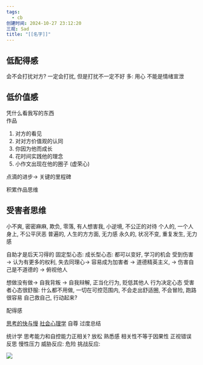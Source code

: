 ```yaml
---
tags:
  - cb
创建时间: 2024-10-27 23:12:20
三观: Sad
title: "[[名字]]"
---
```



## 低配得感
会不会打扰对方? 
一定会打扰, 但是打扰不一定不好
多: 用心
不能是情绪宣泄

## 低价值感
凭什么看我写的东西  
作品
1. 对方的看见
2. 对对方价值观的认同
3. 你因为他而成长
4. 花时间实践他的理念
5. 小作文出现在他的圈子 (虚荣心)

点滴的进步-> 关键的里程碑

积累作品思维


## 受害者思维

小不爽, 密密麻麻, 欺负, 零落, 有人想害我, 小逆境, 不公正的对待
个人的, 一个人身上, 不公平厌恶
普遍的, 人生的方方面, 无力感
永久的, 状况不变, 重复发生, 无力感

自助才是后天习得的
固定型心态: 
成长型心态: 都可以变好, 学习的机会
受到伤害 -> 认为有更多的权利, 失去同理心-> 容易成为加害者 -> 
道德精英主义, -> 伤害自己是不道德的 -> 俯视他人 

想做没有做-> 自我背叛 -> 自我辩解, 正当化行为, 贬低其他人
行为决定心态
受害者心态很舒服: 什么都不用做, 一切在可控范围内, 不会走出舒适圈, 不会冒险, 跑路很容易
自己救自己, 行动起来? 

配得感





[思考的快与慢](思考的快与慢.md)
[社会心理学](社会心理学.md)
自尊
过度总结

统计学 
思考能力和自控能力正相关? 
放松 
熟悉感
相关性不等于因果性
正视错误    反思 
慢性压力
威胁反应: 危险
挑战反应:  

![](Pasted%20image%2020241019203106.png)
